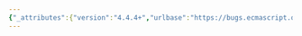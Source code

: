 ```yaml
---
{"_attributes":{"version":"4.4.4+","urlbase":"https://bugs.ecmascript.org/","maintainer":"dherman@mozilla.com"},"bug":{"bug_id":4425,"creation_ts":"2015-07-16 12:32:00 -0700","short_desc":"21.1.3.18 Typo: \"searchStr\" vs \"searchString\"","delta_ts":"2015-10-04 17:17:41 -0700","product":"ECMA-262 Edition 6","component":"editorial issues","version":"unspecified","rep_platform":"All","op_sys":"All","bug_status":"RESOLVED","resolution":"FIXED","priority":"Normal","bug_severity":"enhancement","everconfirmed":true,"reporter":"mike","assigned_to":{"uid":"allen","name":"Allen Wirfs-Brock"},"cc":"brterlso","long_desc":[{"commentid":14546,"comment_count":0,"who":"mike","bug_when":"2015-07-16 12:32:57 -0700","thetext":"Step 8 of String.prototype.startsWith incorrectly references the user-defined \"searchString\" variable (which can never be an abrupt completion) instead of the internally-defined \"searchStr\" variable (which may be an abrupt completion in cases where the ToString operation fails):\n\n> 7. Let searchStr be ToString(searchString).\n> 8. ReturnIfAbrupt(searchString).\n\nAlthough a literal interpretation could result in incorrect behavior, that would depend on very liberal implementation of the steps that follow, specifically:\n\n> 13. Let searchLength be the number of elements in searchStr.\n> [...]\n> 15. If the sequence of elements of S starting at start of length searchLength is the same as the full element sequence of searchStr, return true.\n\nI'm filing this as a editorial issue because I think the intent is clear."},{"commentid":14784,"comment_count":1,"who":{"uid":"brterlso","name":"Brian Terlson"},"bug_when":"2015-10-04 17:17:41 -0700","thetext":"Fixed in ES2016 Draft."}]}}
---
```

